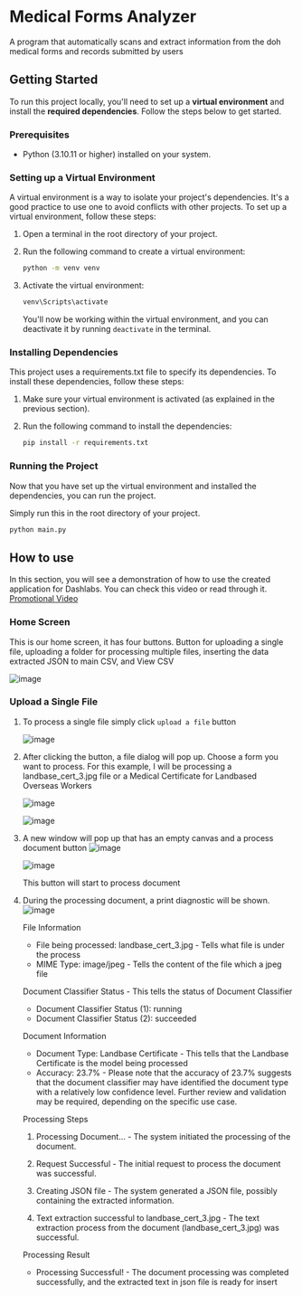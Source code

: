 # Medical Forms Analyzer
 A program that automatically scans and extract information from the doh medical forms and records submitted by users

## Getting Started
To run this project locally, you'll need to set up a **virtual environment** and install the **required dependencies**. Follow the steps below to get started.

### Prerequisites

- Python (3.10.11 or higher) installed on your system.

 
### Setting up a Virtual Environment

A virtual environment is a way to isolate your project's dependencies. It's a good practice to use one to avoid conflicts with other projects. To set up a virtual environment, follow these steps:

1. Open a terminal in the root directory of your project.

2. Run the following command to create a virtual environment:

   ```bash
   python -m venv venv
   ```
3. Activate the virtual environment:

   ```bash
   venv\Scripts\activate
   ```
   You'll now be working within the virtual environment, and you can deactivate it by running `deactivate` in the terminal.

### Installing Dependencies
This project uses a requirements.txt file to specify its dependencies. To install these dependencies, follow these steps:
1. Make sure your virtual environment is activated (as explained in the previous section).

2. Run the following command to install the dependencies:
   ```bash
   pip install -r requirements.txt
   ```
### Running the Project
Now that you have set up the virtual environment and installed the dependencies, you can run the project.

Simply run this in the root directory of your project.
```bash
python main.py
```
## How to use 
In this section, you will see a demonstration of how to use the created application for Dashlabs. You can check this video or read through it. 
[Promotional Video](https://drive.google.com/file/d/1VBecVfg7D0_4d54JzKVc0DUHnH0Ug2tc/view?fbclid=IwAR3ZfMSBZ1hW_8s1w0SsnonisSK9tLXL2aNKdq3AJspugkFBwAvmKdU0boM)


### Home Screen
This is our home screen, it has four buttons. Button for uploading a single file, uploading a folder for processing multiple files, inserting the data extracted JSON to main CSV, and View CSV 

![image](https://github.com/jlozion026/dashlab_challenge/assets/82523427/7e05350f-0dfc-4973-9bd9-cbc0315a7b37)

### Upload a Single File
1. To process a single file simply click `upload a file` button

   ![image](https://github.com/jlozion026/dashlab_challenge/assets/82523427/cbc45e97-f4b1-46ab-8614-de91e9929a3b)

3. After clicking the button, a file dialog will pop up. Choose a form you want to process. For this example, I will be processing a landbase_cert_3.jpg file or a Medical Certificate for Landbased Overseas Workers

   ![image](https://github.com/jlozion026/dashlab_challenge/assets/82523427/fa661f2d-1901-4e2f-8093-fb5a282cddae)

   ![image](https://github.com/jlozion026/dashlab_challenge/assets/82523427/52adc895-e323-44af-ac74-dcf259415d2c)

4. A new window will pop up that has an empty canvas and a process document button
   ![image](https://github.com/jlozion026/dashlab_challenge/assets/82523427/1258b17b-e1c9-4c5c-82fa-a619303df320)

   ![image](https://github.com/jlozion026/dashlab_challenge/assets/82523427/58967fc8-8491-42ac-8496-cef8cdd97410)

   This button will start to process document

6. During the processing document, a print diagnostic will be shown.
   ![image](https://github.com/jlozion026/dashlab_challenge/assets/82523427/2ff4c622-e91a-4ce4-93b6-81f2b6190192)
  
   File Information
   - File being processed: landbase_cert_3.jpg - Tells what file is under the process
   - MIME Type: image/jpeg - Tells the content of the file which a jpeg file
  
   Document Classifier Status - This tells the status of Document Classifier 
   - Document Classifier Status (1): running 
   - Document Classifier Status (2): succeeded

   Document Information 
   - Document Type: Landbase Certificate - This tells that the Landbase Certificate is the model being processed
   - Accuracy: 23.7% - Please note that the accuracy of 23.7% suggests that the document classifier may have identified the document type with a relatively low confidence level. Further review and validation may be required, depending on the specific use case.

    Processing Steps
    1. Processing Document... - The system initiated the processing of the document.

    2. Request Successful - The initial request to process the document was successful.

    3. Creating JSON file - The system generated a JSON file, possibly containing the extracted information.

    4. Text extraction successful to landbase_cert_3.jpg - The text extraction process from the document (landbase_cert_3.jpg) was successful.

    Processing Result
    - Processing Successful! - The document processing was completed successfully, and the extracted text in json file is ready for insert 
